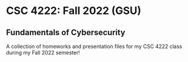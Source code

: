 # CSC 4222: Fall 2022 (GSU)
## Fundamentals of Cybersecurity

A collection of homeworks and presentation files for my CSC 4222 class during my Fall 2022 semester!
